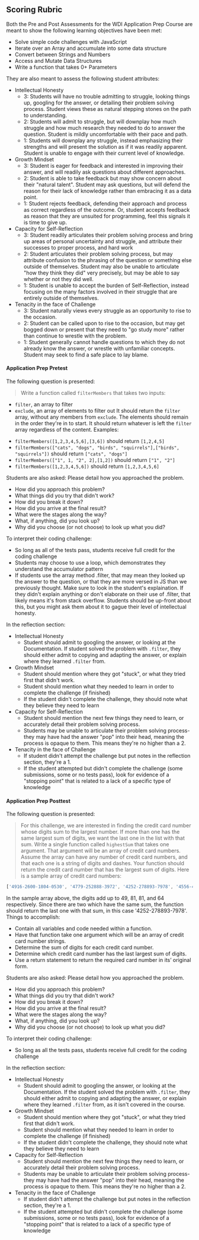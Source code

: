 ## Scoring Rubric

Both the Pre and Post Assessments for the WDI Application Prep Course are meant to show the following learning objectives have been met:
* Solve simple code challenges with JavaScript
* Iterate over an Array and accumulate into some data structure
* Convert between Strings and Numbers
* Access and Mutate Data Structures
* Write a function that takes 0+ Parameters


They are also meant to assess the following student attributes:
* Intellectual Honesty
  - 3: Students will have no trouble admitting to struggle, looking things up, googling for the answer, or detailing their problem solving process. Student views these as natural stepping stones on the path to understanding.
  - 2: Students will admit to struggle, but will downplay how much struggle and how much research they needed to do to answer the question. Student is mildly uncomfortable with their pace and path.
  - 1: Students will downplay any struggle, instead emphasizing their strengths and will present the solution as if it was readily apparent. Student is unable to engage with their current level of knowledge.
* Growth Mindset
  - 3: Student is eager for feedback and interested in improving their answer, and will readily ask questions about different approaches.
  - 2: Student is able to take feedback but may show concern about their "natural talent". Student may ask questions, but will defend the reason for their lack of knowledge rather than embracing it as a data point.
  - 1: Student rejects feedback, defending their approach and process as correct regardless of the outcome. Or, student accepts feedback as reason that they are unsuited for programming, feel this signals it is time to give up.
* Capacity for Self-Reflection
  - 3: Student readily articulates their problem solving process and bring up areas of personal uncertainty and struggle, and attribute their successes to proper process, and hard work
  - 2: Student articulates their problem solving process, but may attribute confusion to the phrasing of the question or something else outside of themselves. Student may also be unable to articulate "how they think they did" very precisely, but may be able to say whether or not they did well.
  - 1: Student is unable to accept the burden of Self-Reflection, instead focusing on the many factors involved in their struggle that are entirely outside of themselves.
* Tenacity in the face of Challenge
  - 3: Student naturally views every struggle as an opportunity to rise to the occasion.
  - 2: Student can be called upon to rise to the occasion, but may get bogged down or present that they need to "go study more" rather than continue to wrestle with the problem.
  - 1: Student generally cannot handle questions to which they do not already know the answer, or wrestle with unfamiliar concepts. Student may seek to find a safe place to lay blame.

#### Application Prep Pretest

The following question is presented:

> Write a function called `filterMembers` that takes two inputs:
* `filter`, an array to filter
* `exclude`, an array of elements to filter out
It should return the `filter` array, without any members from `exclude`. The elements should remain in the order they're in to start. It should return whatever is left the `filter` array regardless of the content.
Examples:
- `filterMembers([1,2,3,4,5,6],[3,6])` should return `[1,2,4,5]`
- `filterMembers(["cats", "dogs", "birds", "squirrels"],["birds", "squirrels"])` should return `["cats", "dogs"]`
- `filterMembers(["1", 1, "2", 2],[1,2])` should return `["1", "2"]`
- `filterMembers([1,2,3,4,5,6])` should return `[1,2,3,4,5,6]`

Students are also asked:
Please detail how you approached the problem.

* How did you approach this problem?
* What things did you try that didn't work?
* How did you break it down?
* How did you arrive at the final result?
* What were the stages along the way?
* What, if anything, did you look up?
* Why did you choose (or not choose) to look up what you did?

To interpret their coding challenge:

* So long as all of the tests pass, students receive full credit for the coding challenge
* Students may choose to use a loop, which demonstrates they understand the accumulator pattern
* If students use the array method .filter, that may mean they looked up the answer to the question, or that they are more versed in JS than we previously thought. Make sure to look in the student's explaination. If they didn't explain anything or don't elaborate on their use of .filter, that likely means it's from stack overflow. Students should be up-front about this, but you might ask them about it to gague their level of intellectual honesty.

In the reflection section:

* Intellectual Honesty
  - Student should admit to googling the answer, or looking at the Documentation. If student solved the problem with `.filter`, they should either admit to copying and adapting the answer, or explain where they learned `.filter` from.
* Growth Mindset
  - Student should mention where they got "stuck", or what they tried first that didn't work.
  - Student should mention what they needed to learn in order to complete the challenge (if finished)
  - If the student didn't complete the challenge, they should note what they believe they need to learn
* Capacity for Self-Reflection
  - Student should mention the next few things they need to learn, or accurately detail their problem solving process.
  - Students may be unable to articulate their problem solving process- they may have had the answer "pop" into their head, meaning the process is opaque to them. This means they're no higher than a 2.
* Tenacity in the face of Challenge
  - If student didn't attempt the challenge but put notes in the reflection section, they're a 1.
  - If the student attempted but didn't complete the challenge (some submissions, some or no tests pass), look for evidence of a "stopping point" that is related to a lack of a specific type of knowledge


#### Application Prep Posttest


The following question is presented:
> For this challenge, we are interested in finding the credit card number whose digits sum to the largest number. If more than one has the same largest sum of digits, we want the last one in the list with that sum.
Write a single function called `highestSum` that takes one argument. That argument will be an array of credit card numbers. Assume the array can have any number of credit card numbers, and that each one is a string of digits and dashes. Your function should return the credit card number that has the largest sum of digits.
Here is a sample array of credit card numbers:
```js
['4916-2600-1804-0530', '4779-252888-3972', '4252-278893-7978', '4556-4242-9283-2260']
```
In the sample array above, the digits add up to 49, 81, 81, and 64 respectively. Since there are two which have the same sum, the function should return the last one with that sum, in this case '4252-278893-7978'.
Things to accomplish:
* Contain all variables and code needed within a function.
* Have that function take one argument which will be an array of credit card number strings.
* Determine the sum of digits for each credit card number.
* Determine which credit card number has the last largest sum of digits.
* Use a return statement to return the required card number in its’ original form.

Students are also asked:
Please detail how you approached the problem.

* How did you approach this problem?
* What things did you try that didn't work?
* How did you break it down?
* How did you arrive at the final result?
* What were the stages along the way?
* What, if anything, did you look up?
* Why did you choose (or not choose) to look up what you did?

To interpret their coding challenge:

* So long as all the tests pass, students receive full credit for the coding challenge

In the reflection section:

* Intellectual Honesty
  - Student should admit to googling the answer, or looking at the Documentation. If the student solved the problem with `.filter`, they should either admit to copying and adapting the answer, or explain where they learned `.filter` from, as it isn't covered in the course.
* Growth Mindset
  - Student should mention where they got "stuck", or what they tried first that didn't work.
  - Student should mention what they needed to learn in order to complete the challenge (if finished)
  - If the student didn't complete the challenge, they should note what they believe they need to learn
* Capacity for Self-Reflection
  - Student should mention the next few things they need to learn, or accurately detail their problem solving process.
  - Students may be unable to articulate their problem solving process- they may have had the answer "pop" into their head, meaning the process is opaque to them. This means they're no higher than a 2.
* Tenacity in the face of Challenge
  - If student didn't attempt the challenge but put notes in the reflection section, they're a 1.
  - If the student attempted but didn't complete the challenge (some submissions, some or no tests pass), look for evidence of a "stopping point" that is related to a lack of a specific type of knowledge

